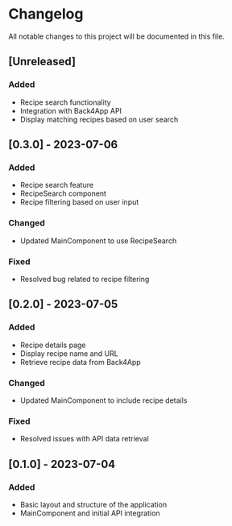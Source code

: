 # Changelog

All notable changes to this project will be documented in this file.

## [Unreleased]

### Added
- Recipe search functionality
- Integration with Back4App API
- Display matching recipes based on user search

## [0.3.0] - 2023-07-06

### Added
- Recipe search feature
- RecipeSearch component
- Recipe filtering based on user input

### Changed
- Updated MainComponent to use RecipeSearch

### Fixed
- Resolved bug related to recipe filtering

## [0.2.0] - 2023-07-05

### Added
- Recipe details page
- Display recipe name and URL
- Retrieve recipe data from Back4App

### Changed
- Updated MainComponent to include recipe details

### Fixed
- Resolved issues with API data retrieval

## [0.1.0] - 2023-07-04

### Added
- Basic layout and structure of the application
- MainComponent and initial API integration

